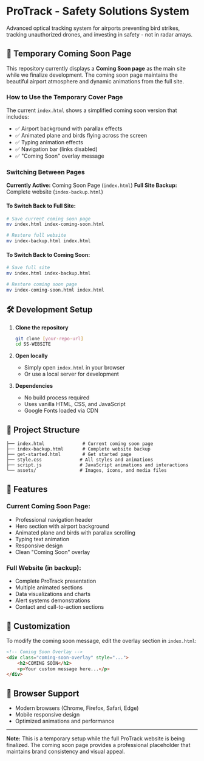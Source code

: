 # ProTrack - Safety Solutions System

Advanced optical tracking system for airports preventing bird strikes, tracking unauthorized drones, and investing in safety - not in radar arrays.

## 🚀 Temporary Coming Soon Page

This repository currently displays a **Coming Soon page** as the main site while we finalize development. The coming soon page maintains the beautiful airport atmosphere and dynamic animations from the full site.

### How to Use the Temporary Cover Page

The current `index.html` shows a simplified coming soon version that includes:
- ✅ Airport background with parallax effects
- ✅ Animated plane and birds flying across the screen  
- ✅ Typing animation effects
- ✅ Navigation bar (links disabled)
- ✅ "Coming Soon" overlay message

### Switching Between Pages

**Currently Active:** Coming Soon Page (`index.html`)
**Full Site Backup:** Complete website (`index-backup.html`)

#### To Switch Back to Full Site:
```bash
# Save current coming soon page
mv index.html index-coming-soon.html

# Restore full website
mv index-backup.html index.html
```

#### To Switch Back to Coming Soon:
```bash
# Save full site
mv index.html index-backup.html

# Restore coming soon page  
mv index-coming-soon.html index.html
```

## 🛠️ Development Setup

1. **Clone the repository**
   ```bash
   git clone [your-repo-url]
   cd SS-WEBSITE
   ```

2. **Open locally**
   - Simply open `index.html` in your browser
   - Or use a local server for development

3. **Dependencies**
   - No build process required
   - Uses vanilla HTML, CSS, and JavaScript
   - Google Fonts loaded via CDN

## 📁 Project Structure

```
├── index.html              # Current coming soon page
├── index-backup.html       # Complete website backup
├── get-started.html        # Get started page
├── style.css              # All styles and animations
├── script.js              # JavaScript animations and interactions
└── assets/                # Images, icons, and media files
```

## 🎨 Features

### Current Coming Soon Page:
- Professional navigation header
- Hero section with airport background
- Animated plane and birds with parallax scrolling
- Typing text animation
- Responsive design
- Clean "Coming Soon" overlay

### Full Website (in backup):
- Complete ProTrack presentation
- Multiple animated sections
- Data visualizations and charts
- Alert systems demonstrations
- Contact and call-to-action sections

## 🔧 Customization

To modify the coming soon message, edit the overlay section in `index.html`:

```html
<!-- Coming Soon Overlay -->
<div class="coming-soon-overlay" style="...">
    <h2>COMING SOON</h2>
    <p>Your custom message here...</p>
</div>
```

## 📱 Browser Support

- Modern browsers (Chrome, Firefox, Safari, Edge)
- Mobile responsive design
- Optimized animations and performance

---

**Note:** This is a temporary setup while the full ProTrack website is being finalized. The coming soon page provides a professional placeholder that maintains brand consistency and visual appeal. 